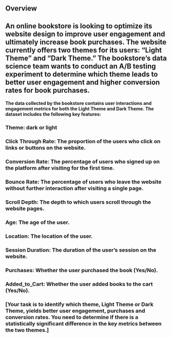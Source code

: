 ## Overview 

## An online bookstore is looking to optimize its website design to improve user engagement and ultimately increase book purchases. The website currently offers two themes for its users: “Light Theme” and “Dark Theme.” The bookstore’s data science team wants to conduct an A/B testing experiment to determine which theme leads to better user engagement and higher conversion rates for book purchases.

#### The data collected by the bookstore contains user interactions and engagement metrics for both the Light Theme and Dark Theme. The dataset includes the following key features:

### Theme: dark or light
### Click Through Rate: The proportion of the users who click on links or buttons on the website.
### Conversion Rate: The percentage of users who signed up on the platform after visiting for the first time.
### Bounce Rate: The percentage of users who leave the website without further interaction after visiting a single page.
### Scroll Depth: The depth to which users scroll through the website pages.
### Age: The age of the user.
### Location: The location of the user.
### Session Duration: The duration of the user’s session on the website.
### Purchases: Whether the user purchased the book (Yes/No).
### Added_to_Cart: Whether the user added books to the cart (Yes/No).

### [Your task is to identify which theme, Light Theme or Dark Theme, yields better user engagement, purchases and conversion rates. You need to determine if there is a statistically significant difference in the key metrics between the two themes.]
